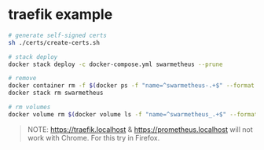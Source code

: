 # traefik example

``` sh
# generate self-signed certs
sh ./certs/create-certs.sh

# stack deploy
docker stack deploy -c docker-compose.yml swarmetheus --prune

# remove
docker container rm -f $(docker ps -f "name=^swarmetheus-.+$" --format "{{.ID}}")
docker stack rm swarmetheus

# rm volumes
docker volume rm $(docker volume ls -f "name=^swarmetheus_.+$" --format "{{.Name}}")
```

> NOTE: <https://traefik.localhost> & <https://prometheus.localhost> will not work with Chrome. For this try in Firefox.
